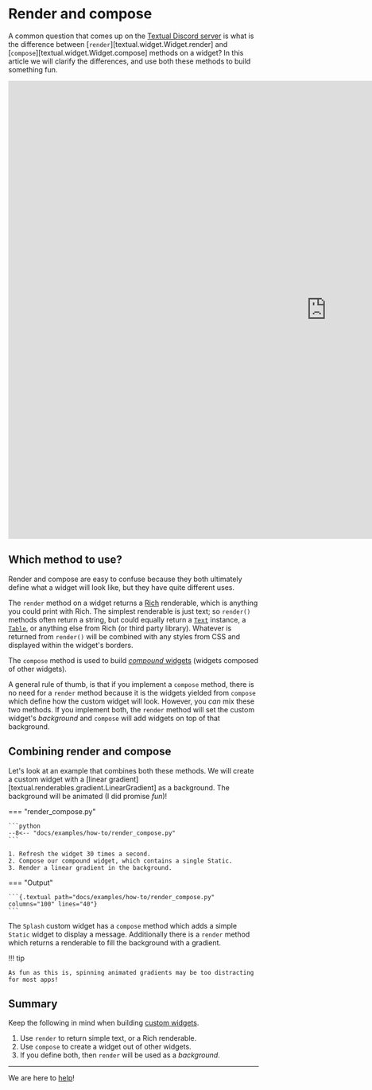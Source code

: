 # Render and compose

A common question that comes up on the [Textual Discord server](https://discord.gg/Enf6Z3qhVr) is what is the difference between [`render`][textual.widget.Widget.render] and [`compose`][textual.widget.Widget.compose] methods on a widget?
In this article we will clarify the differences, and use both these methods to build something fun.

<div class="video-wrapper">
<iframe width="1280" height="922" src="https://www.youtube.com/embed/dYU7jHyabX8" title="" frameborder="0" allow="accelerometer; autoplay; clipboard-write; encrypted-media; gyroscope; picture-in-picture; web-share" allowfullscreen></iframe>
</div>

## Which method to use?

Render and compose are easy to confuse because they both ultimately define what a widget will look like, but they have quite different uses.

The `render` method on a widget returns a [Rich](https://rich.readthedocs.io/en/latest/) renderable, which is anything you could print with Rich.
The simplest renderable is just text; so `render()` methods often return a string, but could equally return a [`Text`](https://rich.readthedocs.io/en/latest/text.html) instance, a [`Table`](https://rich.readthedocs.io/en/latest/tables.html), or anything else from Rich (or third party library).
Whatever is returned from `render()` will be combined with any styles from CSS and displayed within the widget's borders.

The `compose` method is used to build [*compound* widgets](../guide/widgets.md#compound-widgets) (widgets composed of other widgets).

A general rule of thumb, is that if you implement a `compose` method, there is no need for a `render` method because it is the widgets yielded from `compose` which define how the custom widget will look.
However, you *can* mix these two methods.
If you implement both, the `render` method will set the custom widget's *background* and `compose` will add widgets on top of that background.

## Combining render and compose

Let's look at an example that combines both these methods.
We will create a custom widget with a [linear gradient][textual.renderables.gradient.LinearGradient] as a background.
The background will be animated (I did promise *fun*)!

=== "render_compose.py"

    ```python
    --8<-- "docs/examples/how-to/render_compose.py"
    ```

    1. Refresh the widget 30 times a second.
    2. Compose our compound widget, which contains a single Static.
    3. Render a linear gradient in the background.

=== "Output"

    ```{.textual path="docs/examples/how-to/render_compose.py" columns="100" lines="40"}
    ```

The `Splash` custom widget has a `compose` method which adds a simple `Static` widget to display a message.
Additionally there is a `render` method which returns a renderable to fill the background with a gradient.

!!! tip

    As fun as this is, spinning animated gradients may be too distracting for most apps!

## Summary

Keep the following in mind when building [custom widgets](../guide/widgets.md).

1. Use `render` to return simple text, or a Rich renderable.
2. Use `compose` to create a widget out of other widgets.
3. If you define both, then `render` will be used as a *background*.


---

We are here to [help](../help.md)!
